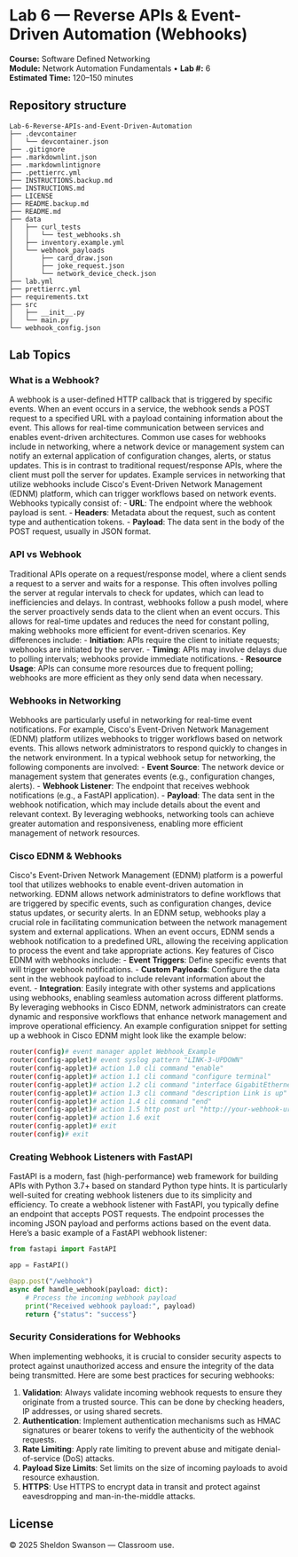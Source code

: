 # Lab 6 — Reverse APIs & Event-Driven Automation (Webhooks)

**Course:** Software Defined Networking  
**Module:** Network Automation Fundamentals • **Lab #:** 6  
**Estimated Time:** 120–150 minutes

## Repository structure

```text
Lab-6-Reverse-APIs-and-Event-Driven-Automation
├── .devcontainer
│   └── devcontainer.json
├── .gitignore
├── .markdownlint.json
├── .markdownlintignore
├── .pettierrc.yml
├── INSTRUCTIONS.backup.md
├── INSTRUCTIONS.md
├── LICENSE
├── README.backup.md
├── README.md
├── data
│   ├── curl_tests
│   │   └── test_webhooks.sh
│   ├── inventory.example.yml
│   └── webhook_payloads
│       ├── card_draw.json
│       ├── joke_request.json
│       └── network_device_check.json
├── lab.yml
├── prettierrc.yml
├── requirements.txt
├── src
│   ├── __init__.py
│   └── main.py
└── webhook_config.json
```


## Lab Topics

### What is a Webhook?
A webhook is a user-defined HTTP callback that is triggered by specific events. When an event occurs in a service,  the webhook sends a POST request to a specified URL with a payload containing information about the event. This allows  for real-time communication between services and enables event-driven architectures.
Common use cases for webhooks include in networking, where a network device or management system can notify an external application of configuration changes, alerts, or status updates. This is in contrast to traditional request/response APIs,  where the client must poll the server for updates.
Example services in networking that utilize webhooks include Cisco's Event-Driven Network Management (EDNM) platform, which  can trigger workflows based on network events. Webhooks typically consist of: - **URL**: The endpoint where the webhook payload is sent. - **Headers**: Metadata about the request, such as content type and authentication tokens. - **Payload**: The data sent in the body of the POST request, usually in JSON format.


### API vs Webhook
Traditional APIs operate on a request/response model, where a client sends a request to a server and waits for a response.  This often involves polling the server at regular intervals to check for updates, which can lead to inefficiencies and delays.
In contrast, webhooks follow a push model, where the server proactively sends data to the client when an event occurs.  This allows for real-time updates and reduces the need for constant polling, making webhooks more efficient for event-driven scenarios.
Key differences include: - **Initiation**: APIs require the client to initiate requests; webhooks are initiated by the server. - **Timing**: APIs may involve delays due to polling intervals; webhooks provide immediate notifications. - **Resource Usage**: APIs can consume more resources due to frequent polling; webhooks are more efficient as they only send data when necessary.


### Webhooks in Networking
Webhooks are particularly useful in networking for real-time event notifications. For example, Cisco's Event-Driven Network Management (EDNM) platform utilizes webhooks to trigger workflows based on network events. This allows network administrators to respond quickly to changes in the network environment.
In a typical webhook setup for networking, the following components are involved: - **Event Source**: The network device or management system that generates events (e.g., configuration changes, alerts). - **Webhook Listener**: The endpoint that receives webhook notifications (e.g., a FastAPI application). - **Payload**: The data sent in the webhook notification, which may include details about the event and relevant context.
By leveraging webhooks, networking tools can achieve greater automation and responsiveness, enabling more efficient management of network resources.


### Cisco EDNM & Webhooks
Cisco's Event-Driven Network Management (EDNM) platform is a powerful tool that utilizes webhooks to enable event-driven automation in networking. EDNM allows network administrators to define workflows that are triggered by specific events, such as configuration changes, device status updates, or security alerts.
In an EDNM setup, webhooks play a crucial role in facilitating communication between the network management system and external applications. When an event occurs, EDNM sends a webhook notification to a predefined URL, allowing the receiving application to process the event and take appropriate actions.
Key features of Cisco EDNM with webhooks include: - **Event Triggers**: Define specific events that will trigger webhook notifications. - **Custom Payloads**: Configure the data sent in the webhook payload to include relevant information about the event. - **Integration**: Easily integrate with other systems and applications using webhooks, enabling seamless automation across different platforms.
By leveraging webhooks in Cisco EDNM, network administrators can create dynamic and responsive workflows that enhance network management and improve operational efficiency.
An example configuration snippet for setting up a webhook in Cisco EDNM might look like the example below:


```bash
router(config)# event manager applet Webhook_Example
router(config-applet)# event syslog pattern "LINK-3-UPDOWN"
router(config-applet)# action 1.0 cli command "enable"
router(config-applet)# action 1.1 cli command "configure terminal"
router(config-applet)# action 1.2 cli command "interface GigabitEthernet0/1"
router(config-applet)# action 1.3 cli command "description Link is up"
router(config-applet)# action 1.4 cli command "end"
router(config-applet)# action 1.5 http post url "http://your-webhook-url" body "Interface GigabitEthernet0/1 is up"
router(config-applet)# action 1.6 exit
router(config-applet)# exit
router(config)# exit

```

### Creating Webhook Listeners with FastAPI
FastAPI is a modern, fast (high-performance) web framework for building APIs with Python 3.7+ based on standard Python type hints. It is particularly well-suited for creating webhook listeners due to its simplicity and efficiency.
To create a webhook listener with FastAPI, you typically define an endpoint that accepts POST requests. The endpoint processes the incoming JSON payload and performs actions based on the event data.
Here’s a basic example of a FastAPI webhook listener:


```python
from fastapi import FastAPI

app = FastAPI()

@app.post("/webhook")
async def handle_webhook(payload: dict):
    # Process the incoming webhook payload
    print("Received webhook payload:", payload)
    return {"status": "success"}

```

### Security Considerations for Webhooks
When implementing webhooks, it is crucial to consider security aspects to protect against unauthorized access and ensure the integrity of the data being transmitted. Here are some best practices for securing webhooks:
1. **Validation**: Always validate incoming webhook requests to ensure they originate from a trusted source. This can be done by checking headers, IP addresses, or using shared secrets.
2. **Authentication**: Implement authentication mechanisms such as HMAC signatures or bearer tokens to verify the authenticity of the webhook requests.
3. **Rate Limiting**: Apply rate limiting to prevent abuse and mitigate denial-of-service (DoS) attacks.
4. **Payload Size Limits**: Set limits on the size of incoming payloads to avoid resource exhaustion.
5. **HTTPS**: Use HTTPS to encrypt data in transit and protect against eavesdropping and man-in-the-middle attacks.




## License
© 2025 Sheldon Swanson — Classroom use.
